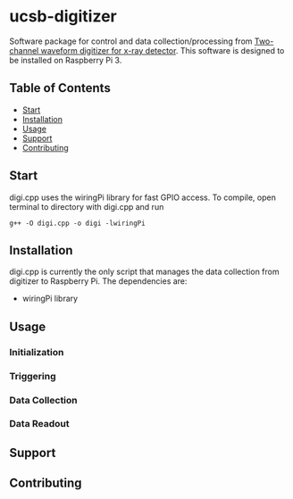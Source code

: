 # ucsb-digitizer

Software package for control and data collection/processing from [Two-channel waveform digitizer for x-ray detector](http://dstuart.physics.ucsb.edu/Lgbk/pub/E41214.dir/E41214.html). This software is designed to be installed on Raspberry Pi 3.  

## Table of Contents

- [Start](#start)
- [Installation](#installation)
- [Usage](#usage)
- [Support](#support)
- [Contributing](#contributing)

## Start 
digi.cpp uses the wiringPi library for fast GPIO access. To compile, open terminal to directory with digi.cpp and run
```
g++ -O digi.cpp -o digi -lwiringPi
```


## Installation
digi.cpp is currently the only script that manages the data collection from digitizer to Raspberry Pi. The dependencies are: 
- wiringPi library 

## Usage
### Initialization
### Triggering 
### Data Collection 
### Data Readout

## Support

## Contributing

